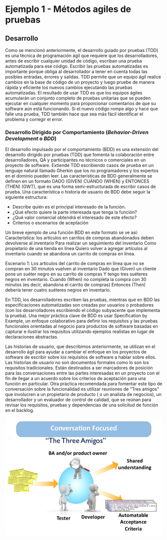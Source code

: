 # Ejemplo 1 - Métodos agiles de pruebas

## Desarrollo

Como se mencionó anteriormente, el desarrollo guiado por pruebas (TDD) es una técnica de programación ágil que requiere
que los desarrolladores, antes de escribir cualquier unidad de código, escriban una prueba automatizada para ese código.
Escribir las pruebas automatizadas es importante porque obliga al desarrollador a tener en cuenta todas las posibles
entradas, errores y salidas. TDD permite que un equipo ágil realice cambios en la base de código de un proyecto y luego
pruebe de manera rápida y eficiente los nuevos cambios ejecutando las pruebas automatizadas. El resultado de usar TDD es
que los equipos ágiles acumularán un conjunto completo de pruebas unitarias que se pueden ejecutar en cualquier momento
para proporcionar comentarios de que su software aún está funcionando. Si el nuevo código rompe algo y hace que falle
una prueba, TDD también hace que sea más fácil identificar el problema y corregir el error.

### Desarrollo Dirigido por Comportamiento (_Behavior-Driven Development_ o _BDD_)

El desarrollo impulsado por el comportamiento (BDD) es una extensión del desarrollo dirigido por pruebas (TDD) que
fomenta la colaboración entre desarrolladores, QA y participantes no técnicos o comerciales en un proyecto de software.
Extiende TDD escribiendo casos de prueba en un lenguaje natural llamado Gherkin que los no programadores y los expertos
en el dominio pueden leer. Las características de BDD generalmente se definen en un formato DADO (GIVEN) CUÁNDO (WHEN) y
ENTONCES (THEN) (GWT), que es una forma semi-estructurada de escribir casos de prueba. Una característica o historia de
usuario de BDD debe seguir la siguiente estructura:

- Describe quién es el principal interesado de la función.
- ¿Qué efecto quiere la parte interesada que tenga la función?
- ¿Qué valor comercial obtendrá el interesado de este efecto?
- Criterios o escenarios de aceptación

Un breve ejemplo de una función BDD en este formato se ve así:
Característica: los artículos en carritos de compras abandonados deben devolverse al inventario Para realizar un
seguimiento del inventario Como propietario de una tienda en línea Quiero volver a agregar artículos al inventario
cuando se abandona un carrito de compras en línea.

Escenario 1: Los artículos del carrito de compras en línea que no se compran en 30 minutos vuelven al inventario Dado
que (Given) un cliente pone un suéter negro en su carrito de compras Y tengo tres suéteres negros en inventario.
Cuando (When) no completa la compra con 30 minutos (es decir, abandona el carrito de compras)
Entonces (Then) debería tener cuatro suéteres negros en inventario.

En TDD, los desarrolladores escriben las pruebas, mientras que en BDD las especificaciones automatizadas son creadas por
usuarios o probadores (con los desarrolladores escribiendo el código subyacente que implementa la prueba). Una mejor
práctica clave de BDD es usar Specification by Example, un enfoque colaborativo para definir los requisitos y las
pruebas funcionales orientadas al negocio para productos de software basadas en capturar e ilustrar los requisitos
utilizando ejemplos realistas en lugar de declaraciones abstractas.

Las historias de usuario, que describimos anteriormente, se utilizan en el desarrollo ágil para ayudar a cambiar el
enfoque en los proyectos de software de escribir sobre los requisitos de software a hablar sobre ellos. Las historias de
usuario no son documentos formales como lo son los requisitos tradicionales. Están destinados a ser marcadores de
posición para las conversaciones entre las partes interesadas en un proyecto con el fin de llegar a un acuerdo sobre los
criterios de aceptación para una función en particular. Otra práctica recomendada para fomentar este tipo de
conversación sobre la funcionalidad es utilizar reuniones de "Tres amigos" que involucren a un propietario de producto (
o un analista de negocios), un desarrollador y un evaluador de control de calidad, que se reúnan para revisar los
requisitos, pruebas y dependencias de una solicitud de función en el backlog.

![img.png](assets/img.png)
